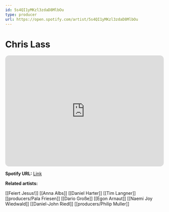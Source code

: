 ```yaml
---
id: 5s4QI1yMKzl3zdaD8MlbOu
type: producer
url: https://open.spotify.com/artist/5s4QI1yMKzl3zdaD8MlbOu
---
```

# Chris Lass

<iframe style="border-radius:12px" src="https://open.spotify.com/embed/artist/5s4QI1yMKzl3zdaD8MlbOu" width="100%" height="352" frameBorder="0" allowfullscreen="" allow="autoplay; clipboard-write; encrypted-media; fullscreen; picture-in-picture" loading="lazy"></iframe>

**Spotify URL:** [Link](https://open.spotify.com/artist/5s4QI1yMKzl3zdaD8MlbOu)

**Related artists:**

[[Feiert Jesus!]]
[[Anna Albs]]
[[Daniel Harter]]
[[Tim Langner]]
[[producers/Pala Friesen]]
[[Dario Große]]
[[Egon Arnaut]]
[[Naemi Joy Wiedwald]]
[[Daniel-John Riedl]]
[[producers/Philip Muller]]
